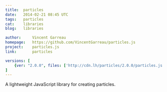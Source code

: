 ```yaml
---
title:	particles
date:	2014-02-21 08:45 UTC
tags:	particles
cat:	libraries
blog:	libraries

author:		Vincent Garreau
homepage:	https://github.com/VincentGarreau/particles.js
project:	particles.js
link:		particles

versions: [
	{ver: "2.0.0", files: ['http://cdn.lh/particles/2.0.0/particles.js']},
]
---
```


A lightweight JavaScript library for creating particles.